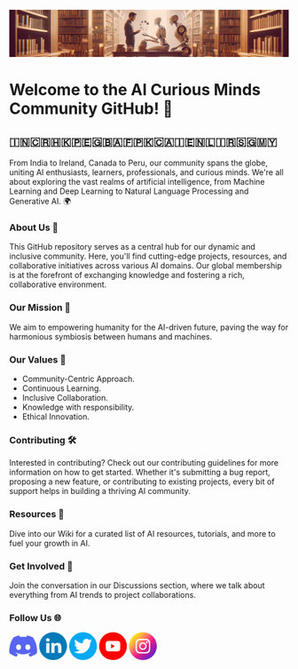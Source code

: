 ![AI Curious Minds](assets/look-and-feel/banner/banner-aicm-v1.1.4.png)

# Welcome to the AI Curious Minds Community GitHub! 🌟

## 🇮🇳🇨🇷🇭🇰🇵🇪🇬🇧🇦🇫🇵🇰🇨🇦🇮🇪🇳🇱🇮🇷🇸🇬🇲🇾

From India to Ireland, Canada to Peru, our community spans the globe, uniting AI enthusiasts, learners, professionals, and curious minds. We're all about exploring the vast realms of artificial intelligence, from Machine Learning and Deep Learning to Natural Language Processing and Generative AI. 🌍

### About Us 🚀
This GitHub repository serves as a central hub for our dynamic and inclusive community. Here, you'll find cutting-edge projects, resources, and collaborative initiatives across various AI domains. Our global membership is at the forefront of exchanging knowledge and fostering a rich, collaborative environment.

### Our Mission 🎯
We aim to empowering humanity for the AI-driven future, paving the way for harmonious symbiosis between humans and machines.

### Our Values 🌱

- Community-Centric Approach.​
- Continuous Learning.​
- Inclusive Collaboration.​
- Knowledge with responsibility.​
- Ethical Innovation.

### Contributing 🛠️
Interested in contributing? Check out our contributing guidelines for more information on how to get started. Whether it's submitting a bug report, proposing a new feature, or contributing to existing projects, every bit of support helps in building a thriving AI community.

### Resources 📖
Dive into our Wiki for a curated list of AI resources, tutorials, and more to fuel your growth in AI.

### Get Involved 💬
Join the conversation in our Discussions section, where we talk about everything from AI trends to project collaborations.

### Follow Us 🌐
<p align='left'>
  <a href='https://discord.gg/pfk5ZGKa'>
    <img src='assets/look-and-feel/icons/social-networks/color/discord.png' alt='icon | Discord' width='50px'/></a>
  <a href='https://www.linkedin.com/company/aicuriousminds'>
    <img src='assets/look-and-feel/icons/social-networks/color/linkedin.png' alt='icon | Linkedin' width='50px'/></a>
  <a href='https://twitter.com/aicuriousminds'>
    <img src='assets/look-and-feel/icons/social-networks/color/twitter.png' alt='icon | Twitter' width='50px'/></a>
  <a href='https://www.youtube.com/@aicuriousminds'>
    <img src='assets/look-and-feel/icons/social-networks/color/youtube.png' alt='icon | Youtube' width='50px'/></a>
  <a href='https://www.instagram.com/aicuriousminds'>
    <img src='assets/look-and-feel/icons/social-networks/color/instagram.png' alt='icon | Instagram' width='50px'/></a>
</p>

